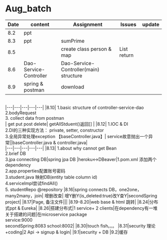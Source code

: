 # Aug_batch

|Date|content|Assignment| Issues|update|
|---|---|---|---|---|
|8.2|ppt|
|8.3 |ppt|sumPrime |
|8.5| |create class person & map|List</String> return |
|8.6|Dao-Service-Controller| Dao-Service-Controller(main) structure|
|8.9| spring & postman | download |
<br>
|---|---|---|---|---|
|8.10| 1.basic structure of controller-service-dao <br>2.bodyRequest<br>3. collect data from postman<br>  | get put post delete| getAllStduent()返回[] |
|8.12| 1.IOC & DI <br> 2.DI的三种实现方法： private, setter, constructor <br>3.全局异常处理exception 【baseController.java】| service故意抛出一个异常||baseController.java & controller.java|
<br>
|---|---|---|---|---|
|8.13| 1.about why cannot get Bean <br> 2.brief DB <br> 3.jpa connecting DB|spring jpa DB |heroku<->DBeaver|1.pom.xml 添加两个dependency<br> 2.app.properties配置账号密码<br>3.student.java 映射DB(entity table column id)<br>4.serviceImpl尝试findAll() <br> 5. studentRepo @repository
|8.16|spring connects DB，one2one，many2many，join| 增删改查| 增Y删Y(is_deleted:true)改Y查Y|secondSpring project|
|8.17|Page, 备注文件|||
|8.19-8.20|web base & html 跳转|
|8.24|分布式ppt & Eureka|
|8.26|搭建分布式|1 service+ 2 clients|在dependency有一堆关于搭建的问题|在microservice package<br> service:9000<br>secondSpring:8083 school:8002|
|8.30|touch fish。。。
|8.31|security 理论+coding|2 Api -> signup & login|
|9.1|security + DB
|9.2|缓存
